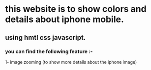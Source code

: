 # this website is to show colors and details about iphone mobile.
## using hmtl css javascript.

### you can find the following feature :-
1- image zooming (to show more details about the iphone image)
